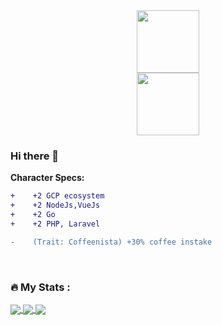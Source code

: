<div id="header" align="center">
<img src="https://media.giphy.com/media/emGDBYPZ2mVrsS1biZ/giphy.gif" width="100"/>
</div>

<div id="header" align="center">
<img src="https://media.giphy.com/stickers/GDevs-sticker-community-google-HwBlFQZFcAoUcPHZdX/giphy.gif" width="100"/>
</div>

<img src="https://komarev.com/ghpvc/?username=GitataY&style=flat-square&color=blue" alt=""/>



### Hi there 👋


**Character Specs:**
```diff
+    +2 GCP ecosystem
+    +2 NodeJs,VueJs
+    +2 Go
+    +2 PHP, Laravel

-    (Trait: Coffeenista) +30% coffee instake
```
<br>

### :fire: My Stats :

<a href="https://github.com/iamrikie">
  <img align="center" src="https://github-readme-stats.vercel.app/api?username=iamrikie&count_private=true&show_icons=true&include_all_commits=true" />
</a>
<a href="https://github.com/iamrikie">
  <img align="center" src="https://github-readme-stats.vercel.app/api/top-langs/?username=iamrikie&layout=compact" />
</a>
<!-- <a href="https://github.com/iamrikie">
[![GitHub Streak](http://github-readme-streak-stats.herokuapp.com?user=iamrikie&theme=dark)](https://git.io/streak-stats)
</a> -->
<a href="https://github.com/iamrikie">
  <img align="center" src="http://github-readme-streak-stats.herokuapp.com?user=iamrikie&theme=dark)](https://git.io/streak-stats" />
</a>

  






<!--
### Get in touch
<p>
  <a href="https://twitter.com/"><img src="https://img.icons8.com/color/50/111111/twitter-squared.png" alt="twitter"/></a>
  <a href="https://www.linkedin.com/in//"><img src="https://img.icons8.com/color/50/111111/linkedin.png" alt="linkedin"/></a>
  <a href="https://github.com/"><img src="https://img.icons8.com/color/50/111111/github.png" alt="github"/></a>
  
</p>

 [![GitHub Streak](http://github-readme-streak-stats.herokuapp.com?user=iamrikie&theme=dark)](https://git.io/streak-stats)
-->

<!--
**iamrikie/iamrikie** is a ✨ _special_ ✨ repository because its `README.md` (this file) appears on your GitHub profile.

Here are some ideas to get you started:

- 🔭 I’m currently working on ...
- 🌱 I’m currently learning ...
- 👯 I’m looking to collaborate on ...
- 🤔 I’m looking for help with ...
- 💬 Ask me about ...
- 📫 How to reach me: ...
- 😄 Pronouns: ...
- ⚡ Fun fact: ...
-->

